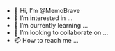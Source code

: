 - 👋 Hi, I’m @MemoBrave
- 👀 I’m interested in ...
- 🌱 I’m currently learning ...
- 💞️ I’m looking to collaborate on ...
- 📫 How to reach me ...

<!---
MemoBrave/MemoBrave is a ✨ special ✨ repository because its `README.md` (this file) appears on your GitHub profile.
You can click the Preview link to take a look at your changes.
--->
